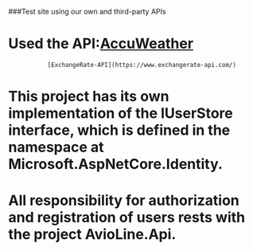 ###Test site using our own and third-party APIs
# Used the API:[AccuWeather](https://developer.accuweather.com/)
               [ExchangeRate-API](https://www.exchangerate-api.com/)

# This project has its own implementation of the IUserStore interface, which is defined in the namespace at Microsoft.AspNetCore.Identity.
# All responsibility for authorization and registration of users rests with the project AvioLine.Api.

